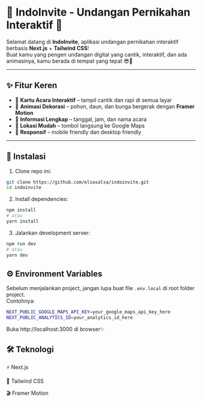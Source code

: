 # 🎉 IndoInvite - Undangan Pernikahan Interaktif 💖

Selamat datang di **IndoInvite**, aplikasi undangan pernikahan interaktif berbasis **Next.js** + **Tailwind CSS**!  
Buat kamu yang pengen undangan digital yang cantik, interaktif, dan ada animasinya, kamu berada di tempat yang tepat 😎🌸

---

## ✨ Fitur Keren

- 💌 **Kartu Acara Interaktif** – tampil cantik dan rapi di semua layar
- 🌿 **Animasi Dekorasi** – pohon, daun, dan bunga bergerak dengan **Framer Motion**
- 📅 **Informasi Lengkap** – tanggal, jam, dan nama acara
- 📍 **Lokasi Mudah** – tombol langsung ke Google Maps
- 📱 **Responsif** – mobile friendly dan desktop friendly

---

## 🚀 Instalasi

1. Clone repo ini:

```bash
git clone https://github.com/elsasalsa/indoinvite.git
cd indoinvite
```

2. Install dependencies:

```bash
npm install
# atau
yarn install
```

3. Jalankan development server:

```bash
npm run dev
# atau
yarn dev
```

## ⚙️ Environment Variables

Sebelum menjalankan project, jangan lupa buat file `.env.local` di root folder project.  
Contohnya:

```bash
NEXT_PUBLIC_GOOGLE_MAPS_API_KEY=your_google_maps_api_key_here
NEXT_PUBLIC_ANALYTICS_ID=your_analytics_id_here
```
Buka http://localhost:3000 di browser✨


## 🛠️ Teknologi

⚡ Next.js

🎨 Tailwind CSS

🎬 Framer Motion